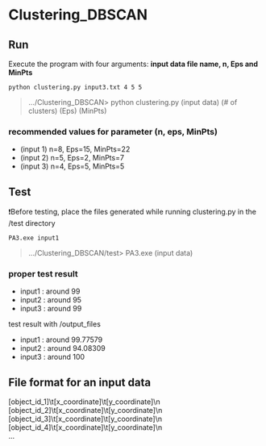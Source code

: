 # Clustering_DBSCAN

## Run
Execute the program with four arguments: **input data file name, n, Eps and MinPts**  

```
python clustering.py input3.txt 4 5 5
```
> .../Clustering_DBSCAN> python clustering.py (input data) (# of clusters) (Eps) (MinPts)

### recommended values for parameter (n, eps, MinPts)
- (input 1) n=8, Eps=15, MinPts=22
- (input 2) n=5, Eps=2, MinPts=7
- (input 3) n=4, Eps=5, MinPts=5


## Test
❗Before testing, place the files generated while running clustering.py in the /test directory

```
PA3.exe input1
```
>.../Clustering_DBSCAN/test> PA3.exe (input data)  


### proper test result
- input1 : around 99
- input2 : around 95
- input3 : around 99

test result with /output_files
- input1 : around 99.77579
- input2 : around 94.08309
- input3 : around 100


## File format for an input data   
 [object_id_1]\t[x_coordinate]\t[y_coordinate]\n   
 [object_id_2]\t[x_coordinate]\t[y_coordinate]\n   
 [object_id_3]\t[x_coordinate]\t[y_coordinate]\n   
 [object_id_4]\t[x_coordinate]\t[y_coordinate]\n   
 ...
